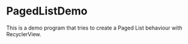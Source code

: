 # PagedListDemo

This is a demo program that tries to create a Paged List behaviour with RecyclerView. 

